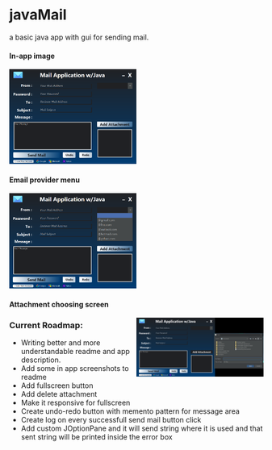 <h1>javaMail</h1>
<p>a basic java app with gui for sending mail.</p>

<h4>In-app image</h4>
<img src="materials/mail_selection.png" width="50%" height="auto">

<h4>Email provider menu</h4>
<img src="materials/in_app_ui.png" width="50%" height="auto">

<h4>Attachment choosing screen</h4>
<img src="materials/attachment_choosing.png" width="50%" height="auto" style= "float: right;">

<h3><b>Current Roadmap:</b></h3>
<ul>
  <li>Writing better and more understandable readme and app description.</li>
  <li>Add some in app screenshots to readme</li>
  <li>Add fullscreen button</li>
  <li>Add delete attachment</li>
  <li>Make it responsive for fullscreen</li>
  <li>Create undo-redo button with memento pattern for message area</li>
  <li>Create log on every successfull send mail button click</li>
  <li>Add custom JOptionPane and it will send string where it is used and that sent string will be printed inside the error box</li>
</ul>

